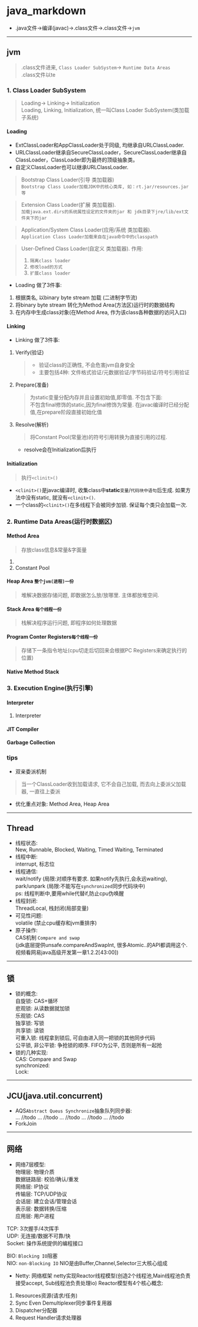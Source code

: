 # java_markdown 
* .java文件->编译(javac)->.class文件->.class文件->`jvm`
---
## jvm
> .class文件进来, `Class Loader SubSystem`-> `Runtime Data Areas`  
> .class文件以te

### 1. Class Loader SubSystem
> Loading-> Linking-> Initialization  
> Loading, Linking, Initialization, 统一叫Class Loader SubSystem(类加载子系统)  
#### Loading
* ExtClassLoader和AppClassLoader处于同级, 均继承自URLClassLoader. 
* URLClassLoader继承自SecureClassLoader，SecureClassLoader继承自ClassLoader，ClassLoader即为最终的顶级抽象类。
* 自定义ClassLoader也可以继承URLClassLoader. 
> Bootstrap Class Loader(引导 类加载器)  
> `Bootstrap Class Loader加载JDK中的核心类库, 如：rt.jar/resources.jar等`  

> Extension Class Loader(扩展 类加载器).     
> `加载java.ext.dirs的系统属性设定的文件夹的jar 和 jdk目录下jre/lib/ext文件夹下的jar`  

> Application/System Class Loader(应用/系统 类加载器).   
> `Application Class Loader加载来自在java命令中的classpath` 

> User-Defined Class Loader(自定义 类加载器). 作用:  
> 1. `隔离class loader`
> 2. `修改load的方式`
> 3. `扩展class loader`

* Loading 做了3件事: 
1. 根据类名, 以binary byte stream 加载 (二进制字节流)
2. 将binary byte stream 转化为Method Area(方法区)运行时的数据结构
3. 在内存中生成class对象(在Method Area, 作为该class各种数据的访问入口)

#### Linking
* Linking 做了3件事: 
1. Verify(验证)
    > * 验证class的正确性, 不会危害jvm自身安全
    > * 主要包括4种: 文件格式验证/元数据验证/字节码验证/符号引用验证
2. Prepare(准备)
    > 为static变量分配内存并且设置初始值,即零值. 不包含下面:  
     不包含final修饰的static,因为final修饰为常量. 在javac编译时已经分配值,在prepare阶段直接初始化值
3. Resolve(解析)
    > 将Constant Pool(常量池)的符号引用转换为直接引用的过程.  
    * resolve会在Initialization后执行
#### Initialization
> 执行`<clinit>()`
* `<clinit>()`是javac编译时, 收集class中**static**`变量`/`代码块中语句`后生成. 如果方法中没有static, 就没有`<clinit>()`.
* 一个class的`<clinit>()`在多线程下会被同步加锁. 保证每个类只会加载一次.

### 2. Runtime Data Areas(运行时数据区)
#### Method Area
> 存放class信息&常量&字面量
1. 
2. Constant Pool
#### Heap Area `整个jvm(进程)一份`
> 堆解决数据存储问题, 即数据怎么放/放哪里. 主体都放堆空间.
#### Stack Area `每个线程一份`
> 栈解决程序运行问题, 即程序如何处理数据
#### Program Conter Registers`每个线程一份`
> 存储下一条指令地址(cpu切走后切回来会根据PC Registers来确定执行的位置)
#### Native Method Stack

### 3. Execution Engine(执行引擎)
#### Interpreter
1. Interpreter
#### JIT Compiler
#### Garbage Collection

### tips
* 双亲委派机制 
> 当一个ClassLoader收到加载请求, 它不会自己加载, 而去向上委派父加载器, 一直往上委派

* 优化重点对象: Method Area, Heap Area
---

## Thread
- 线程状态:  
New, Runnable, Blocked, Waiting, Timed Waiting, Terminated
- 线程中断:  
interrupt, 标志位
- 线程通信:  
wait/notify (局限:对顺序有要求. 如果notify先执行,会永远waiting),   
park/unpark (局限:不能写在`synchronized`同步代码块中)  
ps: 线程判断中,要用while代替if,防止cpu伪唤醒 
- 线程封闭:  
ThreadLocal, 栈封闭(局部变量)
- 可见性问题:   
volatile (禁止cpu缓存和jvm重排序)
- 原子操作:   
CAS机制 `Compare and swap`   
(jdk底层提供unsafe.compareAndSwapInt, 很多Atomic..的API都调用这个.  
视频看网易java高级开发第一章1.2.2[43:00])
---

## 锁
- 锁的概念:  
自旋锁: CAS+循环  
悲观锁: 从读数据就加锁    
乐观锁: CAS  
独享锁: 写锁  
共享锁: 读锁  
可重入锁: 线程拿到锁后, 可自由进入同一把锁的其他同步代码  
公平锁, 非公平锁: 争抢锁的顺序. FIFO为公平, 否则是所有一起抢  
- 锁的几种实现:  
CAS: Compare and Swap  
synchronized:  
Lock:  
---

## JCU(java.util.concurrent)
- AQS```Abstract Queus Synchronize```抽象队列同步器:  
... //todo 
... //todo 
... //todo 
... //todo 
... //todo 
- ForkJoin

--- 
## 网络
- 网络7层模型:   
物理层: 物理介质  
数据链路层: 校验/确认/重发  
网络层: IP协议  
传输层: TCP/UDP协议  
会话层: 建立会话/管理会话  
表示层: 数据转换/压缩  
应用层: 用户进程  

TCP: 3次握手/4次挥手  
UDP: 无连接/数据不可靠/快  
Socket: 操作系统提供的编程接口  

BIO: ```Blocking IO```阻塞  
NIO: ```non-Blocking IO``` NIO是由Buffer,Channel,Selector三大核心组成

- Netty: 网络框架
netty实现Reactor线程模型(创造2个线程池,Main线程池负责接受accept, Sub线程池负责处理io)
Reactor模型有4个核心概念:  
1. Resources资源(请求/任务)
2. Sync Even Demultiplexer同步事件复用器
3. Dispatcher分配器
4. Request Handler请求处理器



